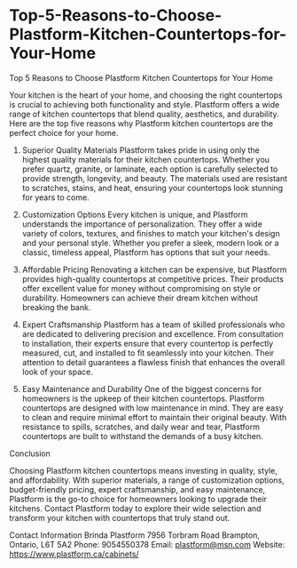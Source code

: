 # Top-5-Reasons-to-Choose-Plastform-Kitchen-Countertops-for-Your-Home
Top 5 Reasons to Choose Plastform Kitchen Countertops for Your Home

Your kitchen is the heart of your home, and choosing the right countertops is crucial to achieving both functionality and style. Plastform offers a wide range of kitchen countertops that blend quality, aesthetics, and durability. Here are the top five reasons why Plastform kitchen countertops are the perfect choice for your home.
1. Superior Quality Materials Plastform takes pride in using only the highest quality materials for their kitchen countertops. Whether you prefer quartz, granite, or laminate, each option is carefully selected to provide strength, longevity, and beauty. The materials used are resistant to scratches, stains, and heat, ensuring your countertops look stunning for years to come.

2. Customization Options Every kitchen is unique, and Plastform understands the importance of personalization. They offer a wide variety of colors, textures, and finishes to match your kitchen's design and your personal style. Whether you prefer a sleek, modern look or a classic, timeless appeal, Plastform has options that suit your needs.

3. Affordable Pricing Renovating a kitchen can be expensive, but Plastform provides high-quality countertops at competitive prices. Their products offer excellent value for money without compromising on style or durability. Homeowners can achieve their dream kitchen without breaking the bank.

4. Expert Craftsmanship Plastform has a team of skilled professionals who are dedicated to delivering precision and excellence. From consultation to installation, their experts ensure that every countertop is perfectly measured, cut, and installed to fit seamlessly into your kitchen. Their attention to detail guarantees a flawless finish that enhances the overall look of your space.

5. Easy Maintenance and Durability One of the biggest concerns for homeowners is the upkeep of their kitchen countertops. Plastform countertops are designed with low maintenance in mind. They are easy to clean and require minimal effort to maintain their original beauty. With resistance to spills, scratches, and daily wear and tear, Plastform countertops are built to withstand the demands of a busy kitchen.

Conclusion 

Choosing Plastform kitchen countertops means investing in quality, style, and affordability. With superior materials, a range of customization options, budget-friendly pricing, expert craftsmanship, and easy maintenance, Plastform is the go-to choice for homeowners looking to upgrade their kitchens. Contact Plastform today to explore their wide selection and transform your kitchen with countertops that truly stand out.

Contact Information
Brinda
Plastform
7956 Torbram Road
Brampton, Ontario, L6T 5A2
Phone: 9054550378
Email: plastform@msn.com
Website: https://www.plastform.ca/cabinets/

